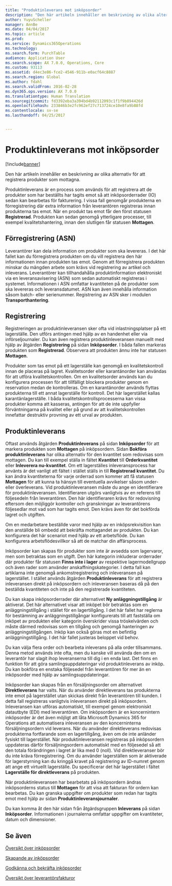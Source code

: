 ```yaml
---
title: "Produktinleverans mot inköpsorder"
description: "Den här artikeln innehåller en beskrivning av olika alternativ för att registrera produkter som mottagna."
author: YuyuScheller
manager: AnnBe
ms.date: 04/04/2017
ms.topic: article
ms.prod: 
ms.service: Dynamics365Operations
ms.technology: 
ms.search.form: PurchTable
audience: Application User
ms.search.scope: AX 7.0.0, Operations, Core
ms.custom: 93113
ms.assetid: d4ec3e86-fce2-4546-911b-e0acf64c8887
ms.search.region: Global
ms.author: fdahl
ms.search.validFrom: 2016-02-28
ms.dyn365.ops.version: AX 7.0.0
ms.translationtype: Human Translation
ms.sourcegitcommit: fd3392eba3a394bd4b92112093c1f1f9b894426d
ms.openlocfilehash: 233846b3e2fc962ef27c713724ce10e8fa9b88fd
ms.contentlocale: sv-se
ms.lasthandoff: 04/25/2017


---
```


# <a name="product-receipt-against-purchase-orders"></a>Produktinleverans mot inköpsorder

[!include[banner](../includes/banner.md)]


Den här artikeln innehåller en beskrivning av olika alternativ för att registrera produkter som mottagna.

Produktinleverans är en process som används för att registrera att de produkter som har beställts har tagits emot så att inköpsorderrader (IO) sedan kan bearbetas för fakturering. I vissa fall genomgår produkterna en förregistrering där extra information från leverantören registreras innan produkterna tas emot. När en produkt tas emot får den först statusen **Registrerad**. Produkten kan sedan genomgå ytterligare processer, till exempel kvalitetshantering, innan den slutligen får statusen **Mottagen**.

## <a name="preregistration-asn"></a>Förregistrering (ASN)
Leverantörer kan dela information om produkter som ska levereras. I det här fallet kan du förregistrera produkten om du vill registrera den här informationen innan produkten tas emot. Genom att förregistrera produkten minskar du mängden arbete som krävs vid registrering av artikel och inleverans. Leverantörer kan tillhandahålla produktinformation elektroniskt via en leveransavisering (ASN) som sedan automatiskt registreras i systemet. Informationen i ASN omfattar kvantiteten på de produkter som ska levereras och leveransdatumet. ASN kan även innehålla information såsom batch- eller serienummer. Registrering av ASN sker i modulen **Transporthantering**.

## <a name="registration"></a>Registrering
Registreringen av produktinleveransen sker ofta vid inlastningsplatser på ett lagerställe. Den utförs antingen med hjälp av en handenhet eller via införseljournaler. Du kan även registrera produktinleveransen manuellt med hjälp av åtgärden **Registrering** på sidan **Inköpsorder**. I båda fallen markeras produkten som **Registrerad**. Observera att produkten ännu inte har statusen **Mottagen**.  

Produkter som tas emot på ett lagerställe kan genomgå en kvalitetskontroll innan de placeras på lagret. Kvalitetsorder eller karantänorder kan användas för att utföra kvalitetskontrollen. Om en kvalitetsorder används kan du konfigurera processen för att tillfälligt blockera produkter genom en reservation medan de kontrolleras. Om en karantänorder används flyttas produkterna till ett annat lagerställe för kontroll. Det här lagerstället kallas karantänlagerställe. I båda kvalitetskontrollsprocesserna kan vissa produkter komma att kasseras, antingen för att de inte uppfyller förväntningarna på kvalitet eller på grund av att kvalitetskontrollen innefattar destruktiv provning av ett urval av produkten.

## <a name="product-receipt"></a>Produktinleverans
Oftast används åtgärden **Produktinleverans** på sidan **Inköpsorder** för att markera produkten som **Mottagen** på inköpsordern. Sidan **Bokföra produktinleverans** har olika alternativ för den kvantitet som redovisas som mottagen. Du kan till exempel ställa in fältet **Kvantitet** till **Orderkvantitet** eller **Inleverera nu-kvantitet**. Om ett lagerställes inleveransprocess har använts är det vanligt att fältet i stället ställs in till **Registrerad kvantitet**. Du kan ändra kvantiteterna för varje orderrad som kommer att få statusen **Mottagen** för att kunna ta hänsyn till eventuella avvikelser såsom under- eller överleverans. Vid produktinleveransen måste du ange en identifierare för produktinleveransen. Identifieraren utgörs vanligtvis av en referens till följesedeln från leverantören. Den här identifieraren krävs för redovisning eftersom den möjliggör kontroller och granskningar av leverantörens följesedlar mot vad som har tagits emot. Den krävs även för det bokförda lagret och utgiften.  

Om en medarbetare beställde varor med hjälp av en inköpsrekvisition kan den anställde bli ombedd att bekräfta mottagandet av produkten. Du kan konfigurera det här scenariot med hjälp av ett arbetsflöde. Du kan konfigurera arbetsflödesvillkor så att de matchar din affärsprocess.  

Inköpsorder kan skapas för produkter som inte är avsedda som lagervaror, men som betraktas som en utgift. Den här kategorin inkluderar orderrader där produkter får statusen **Finns inte i lager** av respektive lagermodellgrupp och även rader som använder anskaffningskategorier. I detta fall kan artiklarna inte genomgå ankomstregistrering och inleveransen på lagerstället. I stället används åtgärden **Produktinleverans** för att registrera inleveransen direkt på inköpsordern och inleveransen baseras då på den beställda kvantiteten och inte på den registrerade kvantiteten.  

Du kan skapa inköpsorderrader där alternativet **Ny anläggningstillgång** är aktiverat. Det här alternativet visar att inköpet bör betraktas som en anläggningstillgång i stället för en lagertillgång. I det här fallet har reglerna för bestämning av anläggningstillgångar konfigurerats till att fastställa om inköpet av produkten eller kategorin överskrider vissa tröskelvärden och måste därmed redovisas som en tillgång och genomgå hanteringen av anläggningstillgången. Inköp kan också göras mot en befintlig anläggningstillgång. I det här fallet justeras beloppet vid behov.  

Du kan välja flera order och bearbeta inleverans på alla order tillsammans. Denna metod används inte ofta, men du kanske vill använda den om en leverantör har slagit ihop leveranserna till dig i en enda last. Det finns en funktion för att göra samlingsuppdateringar vid produktinleverans av inköp. Du kan bokföra en enstaka följesedel från leverantören för mer än en inköpsorder med hjälp av samlingsuppdateringar.  

Inköpsorder kan skapas från en försäljningsorder om alternativet **Direktleverans** har valts. När du använder direktleverans tas produkterna inte emot på lagerstället utan skickas direkt från leverantören till kunden. I detta fall registreras vanligtvis inleveransen direkt på inköpsordern. Inleveransen kan utföras automatiskt, till exempel genom elektroniskt datautbyte (EDI) med leverantören. Om inköpsordern är en koncernintern inköpsorder är det även möjligt att låta Microsoft Dynamics 365 for Operations att automatisera inleveransen av den koncerninterna försäljningsordern vid leverans. När du använder direktleverans redovisas produkterna fortfarande som en lagertillgång, även om de inte anländer fysiskt till lagerstället. När produktinleveransen registreras på inköpsordern uppdateras därför försäljningsordern automatiskt med en följesedel så att den totala förändringen i lagret är lika med 0 (noll). Vid direktleveranser bör du inte kräva förregistrering. Om du använder lagerställen som är aktiverade för lagerstyrning kan du kringgå kravet på registrering av ID-numret genom att ange ett virtuellt lagerställe. Du specificerar det här lagerstället i fältet **Lagerställe för direktleverans** på produkten. 

När produktinleveransen har bearbetats på inköpsordern ändras inköpsorderns status till **Mottagen** för att visa att fakturan för ordern kan bearbetas. Du kan granska uppgifter om produkter som redan har tagits emot med hjälp av sidan **Produktinleveransjournaler**.  

Du kan komma åt den här sidan från åtgärdsgruppen **Inleverans** på sidan **Inköpsorder**. Informationen i journalerna omfattar uppgifter om kvantiteter, datum och dimensioner.

<a name="see-also"></a>Se även
--------

[Översikt över inköpsorder](purchase-order-overview.md)

[Skapande av inköpsorder](purchase-order-creation.md)

[Godkänna och bekräfta inköpsorder](purchase-order-approval-confirmation.md)

[Översikt över leverantörsfakturor](/dynamics365/operations/financials/accounts-payable/vendor-invoices-overview)




